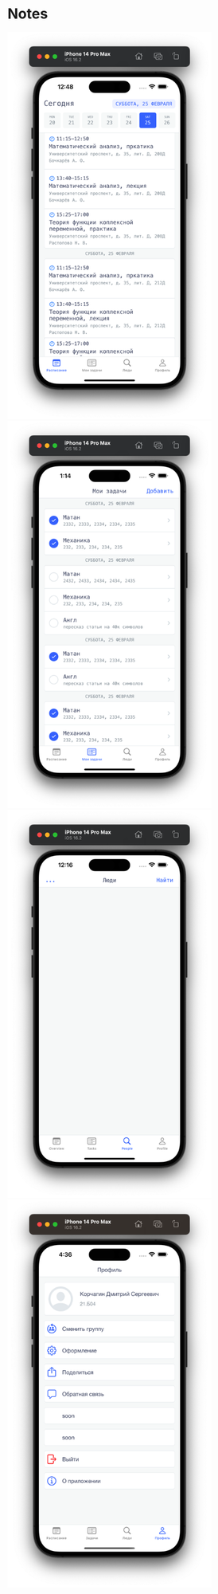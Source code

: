 # Notes
<img src= "https://github.com/tzopiz/AppInfo/blob/timetable/timetable.png" 
     alt="Screenshot" width="410"/> <img src= "https://github.com/tzopiz/AppInfo/blob/timetable/tasks.png"
     alt="Screenshot" width="410"/> <img src= "https://github.com/tzopiz/AppInfo/blob/timetable/Screenshot%203.png" 
     alt="Screenshot" width="410"/> <img src= "https://github.com/tzopiz/AppInfo/blob/timetable/profile.png" 
     alt="Screenshot" width="410"/>
